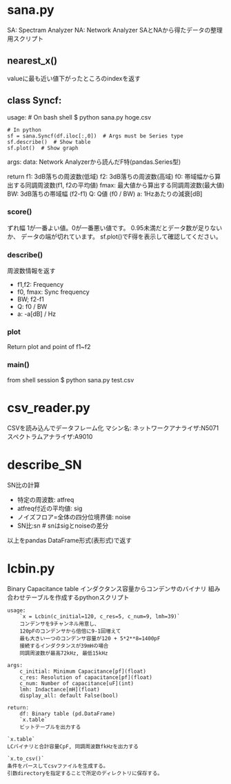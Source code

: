# sana.py
SA: Spectram Analyzer
NA: Network Analyzer
SAとNAから得たデータの整理用スクリプト


## nearest\_x()
valueに最も近い値下がったところのindexを返す


## class Syncf:
usage:
    # On bash shell
    $ python sana.py hoge.csv

    # In python
    sf = sana.Syncf(df.iloc[:,0])  # Args must be Series type
    sf.describe()  # Show table
    sf.plot()  # Show graph

args:
    data: Network Analyzerから読んだF特(pandas.Series型)

return
    f1: 3dB落ちの周波数(低域)
    f2: 3dB落ちの周波数(高域)
    f0: 帯域幅から算出する同調周波数(f1, f2の平均値)
    fmax: 最大値から算出する同調周波数(最大値)
    BW: 3dB落ちの帯域幅 (f2-f1)
    Q: Q値 (f0 / BW)
    a: 1Hzあたりの減衰[dB]


### score()
ずれ幅
1が一番よい値。0が一番悪い値です。
0.95未満だとデータ数が足りないか、
データの端が切れています。
sf.plot()でF得を表示して確認してください。


### describe()
周波数情報を返す

* f1,f2: Frequency
* f0, fmax: Sync frequency
* BW; f2-f1
* Q: f0 / BW
* a: -a[dB] / Hz


### plot
Return plot and point of f1~f2


### main()
from shell session
$ python sana.py test.csv


# csv\_reader.py
CSVを読み込んでデータフレーム化
マシン名:
    ネットワークアナライザ:N5071
    スペクトラムアナライザ:A9010


# describe\_SN

SN比の計算
* 特定の周波数: atfreq
* atfreq付近の平均値: sig
* ノイズフロア=全体の四分位境界値: noise
* SN比:sn  # snはsigとnoiseの差分

以上をpandas DataFrame形式(表形式)で返す

# lcbin.py
Binary Capacitance table
インダクタンス容量からコンデンサのバイナリ
組み合わせテーブルを作成するpythonスクリプト

    usage:
        `x = Lcbin(c_initial=120, c_res=5, c_num=9, lmh=39)`
        コンデンサを9チャンネル用意し、
        120pFのコンデンサから倍倍に9-1回増えて
        最も大きい一つのコンデンサ容量が120 + 5*2**8=1400pF
        接続するインダクタンスが39mHの場合
        同調周波数が最高72kHz, 最低15kHz

    args:
        c_initial: Minimum Capacitance[pf](float)
        c_res: Resolution of capacitance[pf](float)
        c_num: Number of capacitance[uF](int)
        lmh: Indactance[mH](float)
        display_all: default False(bool)

    return:
        df: Binary table (pd.DataFrame)
        `x.table`
        ビットテーブルを出力する

    `x.table`
    LCバイナリと合計容量CpF, 同調周波数fkHzを出力する

    `x.to_csv()`
    条件をパースしてcsvファイルを生成する。
    引数directoryを指定することで所定のディレクトリに保存する。
